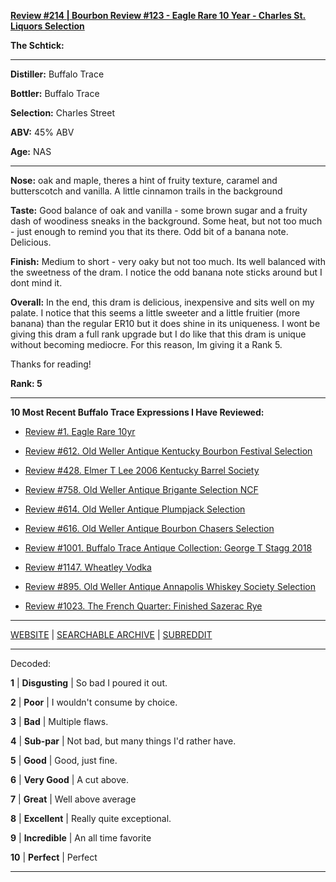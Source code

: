 
[**Review #214 | Bourbon Review #123 - Eagle Rare 10 Year - Charles St. Liquors Selection**]( https://t8ke.review/review-214-eagle-rare-10-charles-street-pick/)

**The Schtick:** 

-----

**Distiller:** Buffalo Trace

**Bottler:** Buffalo Trace

**Selection:** Charles Street

**ABV:**  45% ABV

**Age:** NAS 

-----

**Nose:**  oak and maple, theres a hint of fruity texture, caramel and butterscotch and vanilla. A little cinnamon trails in the background

**Taste:** Good balance of oak and vanilla - some brown sugar and a fruity dash of woodiness sneaks in the background. Some heat, but not too much - just enough to remind you that its there. Odd bit of a banana note. Delicious.

**Finish:** Medium to short - very oaky but not too much. Its well balanced with the sweetness of the dram. I notice the odd banana note sticks around but I dont mind it.

**Overall:** In the end, this dram is delicious, inexpensive and sits well on my palate. I notice that this seems a little sweeter and a little fruitier (more banana) than the regular ER10 but it does shine in its uniqueness. I wont be giving this dram a full rank upgrade but I do like that this dram is unique without becoming mediocre. For this reason, Im giving it a Rank 5.

Thanks for reading!

**Rank: 5**

----- 

**10 Most Recent Buffalo Trace Expressions I Have Reviewed:** 

- [Review #1. Eagle Rare 10yr]( https://t8ke.review) 

- [Review #612. Old Weller Antique Kentucky Bourbon Festival Selection]( https://t8ke.review/review-612-old-weller-antique-kentucky-bourbon-festival/) 

- [Review #428. Elmer T Lee 2006 Kentucky Barrel Society]( https://t8ke.review/review-428-elmer-t-lee-2006/) 

- [Review #758. Old Weller Antique Brigante Selection NCF]( https://t8ke.review/review-758-old-weller-antique-ncf-brigante-selection/) 

- [Review #614. Old Weller Antique Plumpjack Selection]( https://t8ke.review/review-614-old-weller-antique-plumpjack-ncf/) 

- [Review #616. Old Weller Antique Bourbon Chasers Selection]( https://t8ke.review/review-616-old-weller-antique-bourbon-chasers/) 

- [Review #1001. Buffalo Trace Antique Collection: George T Stagg 2018]( https://t8ke.review/review-1001-buffalo-trace-antique-collection-2018-george-t-stagg-2018/) 

- [Review #1147. Wheatley Vodka]( https://t8ke.review/review-1147-wheatley-vodka/) 

- [Review #895. Old Weller Antique Annapolis Whiskey Society Selection]( https://t8ke.review/review-895-old-weller-antique-ncf-annapolis-whisky-society-selection/) 

- [Review #1023. The French Quarter: Finished Sazerac Rye]( https://t8ke.review/review-1023-the-french-quarter-finished-sazerac-rye/) 

-----

[WEBSITE](https://t8ke.review) | [SEARCHABLE ARCHIVE](https://t8ke.review/review-archive/) | [SUBREDDIT](https://reddit.com/r/t8kereviews)

-----

Decoded:

**1** | **Disgusting** | So bad I poured it out.

**2** | **Poor** | I wouldn't consume by choice.

**3** | **Bad** | Multiple flaws.

**4** | **Sub-par** | Not bad, but many things I'd rather have.

**5** | **Good** | Good, just fine.

**6** | **Very Good** | A cut above.

**7** | **Great** | Well above average

**8** | **Excellent** | Really quite exceptional.

**9** | **Incredible** | An all time favorite

**10** | **Perfect** | Perfect

----

